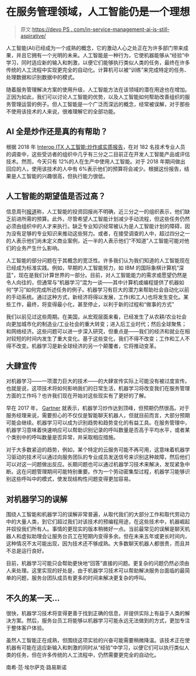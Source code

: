 # 在服务管理领域，人工智能仍是一个理想

> 原文:[https://devo PS . com/in-service-management-ai-is-still-aspirative/](https://devops.com/in-service-management-ai-is-still-aspirational/)

人工智能(AI)已经成为一个成熟的概念，它的激动人心之处正在为许多部门带来成果，并且它拥有一个光明的未来。人工智能是一种行为，它使机器能够从“经验”中学习，同时适应新的输入和刺激，以便它们能够执行类似人类的任务，最终在许多传统的人工流程中实现更完全的自动化。计算机可以被“训练”来完成特定的任务、处理数据和识别数据中的模式。

随着服务管理解决方案的使用升级，人工智能方法在该领域的潜在用途也在增加。正因为如此，我们可以讨论人工智能的优势，以及人工智能如何帮助改善组织的服务管理运营的例子。但人工智能是一个广泛而深远的概念，经常被误解，对于那些不使用该技术的人来说，很难理解它的全部功能。

## **AI 全是炒作还是真的有帮助？**

根据 2018 年 [Interop ITX 人工智能:炒作或实质报告](http://reg.interop.com/inlv19-aireport)，在对 182 名技术专业人员的调查中，这些受访者的组织中几乎有三分之二目前正在开发人工智能产品或评估技术。然而，今天只有 12%的人在生产中使用人工智能。对于 2018 年期间做出回应的人，使用该技术的人中有 6%表示他们的预算将会减少。根据这份报告，结果是人工智能的兴趣很高，但执行能力很低。

## 人工智能的期望值是否过高？

信息周刊[报道](https://www.informationweek.com/big-data/ai-machine-learning/report-ai-is-more-hype-than-reality/d/d-id/1332253)称，人工智能的投资回报尚不明确，近三分之一的组织表示，他们缺乏前进所需的预算。此外，尽管希望人工智能计划减少手动流程，但这些任务仍然必须由组织中的人才来执行。缺乏专业知识经常被认为是人工智能计划的障碍，因为没有足够的专业知识来推动这些努力。或者，在接受调查的人中，超过四分之一的人表示他们尚未定义商业案例，近一半的人表示他们“不知道”人工智能可能对他们的业务产生什么影响。

人工智能的部分问题在于其概念的宽泛性。许多我们认为我们知道的人工智能现在已经成为标准实践。例如，早期的人工智能努力，如 IBM 的国际象棋计算机“深蓝”，现在是我们计算世界的一部分。目前，对人工智能能力的需求或愿望仍然是令人向往的，但通常与“机器学习”混为一谈——其中计算机或编程提供了机器如何“学习”如何完成所述任务的例子。机器学习有巨大的潜力来帮助社会自动化以前的手动系统。通过这种方式，新经济将得以发展，工作(和工人)也将发生变化。某些工作，最终，将变得最小化，甚至停止，以利于新的过程和“做事的方式”

我们以前见过这些周期。在美国，从宏观层面来看，已经发生了从农耕/农业社会向更加城市化的制造业/工业社会的重大转变；进入后工业时代；然后全球聚焦；和网络经济。这些问题可以进一步深入研究，但重点是——我们的经济和就业在相对较短的时间内发生了重大变化。基于这些变化，我们不得不改变；工作和工人不得不改变。机器学习是新全球经济的另一个颠覆者，它将推动变革。

## **大肆宣传**

对机器学习——一项潜力巨大的技术——的大肆宣传实际上可能没有被过度宣传。也就是说，这项技术将如何影响我们的日常生活，机器学习将改变我们在服务管理方面的工作吗？也许我们现在开始对这些现实有了更好的了解。

早在 2017 年， [Gartner](https://www.gartner.com/smarterwithgartner/top-trends-in-the-gartner-hype-cycle-for-emerging-technologies-2017/) 就表示，机器学习炒作达到顶峰，但预期仍然很高。对于服务经理来说，需要担心的不仅仅是智能聊天机器人，但就目前而言，大部分预期可能会继续。机器学习可以成为识别趋势和趋势变化的有益工具。在服务管理中，机器学习意味着快速响应可以帮助识别记录的呼叫数量是否高于平均水平，或者某个类别中的呼叫数量是否异常，并采取相应措施。

对于大多数紧迫的趋势，例如，某个特定的云服务可能不再可用，这意味着机器学习驱动的技术可以通过向服务团队的专业成员发送信号来识别这种故障，然后他们可以对这一问题做出反应。长期问题也可以通过机器学习技术来解决，发现紧急中断。这在问题管理期间可能特别重要。作为一个劳动密集型过程，机器学习能够识别这些呼叫中的模式，使发现结构性问题变得更加容易。

## **对机器学习的误解**

围绕人工智能和机器学习的误解非常普遍，从取代我们的大部分工作和取代劳动力中的大量人类，到它们超过我们对该技术的预编程用途，在这些技术中，机器崛起并奴役我们所有人。事情的更现实的版本稍微好一点。当前最常见的误解是聊天机器人和虚拟助理会让服务台员工在短期内变得多余。但在未来五年或更长时间内，这种情况不太可能出现，因为技术还不够成熟。大多数聊天机器人都很贵，而且并不总是运行良好。

目前，机器学习可能只会帮助更快地“回答”直接的问题。更复杂的问题仍然必须由人来处理。这里实现的好处是，由于机器学习技术可以帮助解决服务台面临的最简单的问题，服务台团队成员有更多的时间来解决更复杂的呼叫。

## **不久的某一天…**

很快，机器学习技术将变得更善于找到正确的信息，并提供实际上有益于人类的解决方案。然后，服务台员工将能够以机器学习可能永远无法做到的方式，更加专注于整体客户体验。

虽然人工智能正在成熟，但围绕这项实验的兴奋可能需要稍微降温。该技术正在使机器有可能在适应新输入和刺激的同时从“经验”中学习，以便它们可以执行类似人类的任务，但在许多传统的人工流程中，仍然需要更完全的自动化。

南希·范·埃尔萨克·路易斯诺